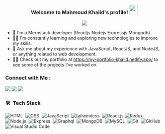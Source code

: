 <h3 align="center">
  Welcome to Mahmoud Khalid's profile!
  <img src="https://media.giphy.com/media/hvRJCLFzcasrR4ia7z/giphy.gif" width="28">
</h3>

<!-- Typing SVG by DenverCoder1 - https://github.com/DenverCoder1/readme-typing-svg -->
<p align="center">
  <a href="https://github.com/DenverCoder1/readme-typing-svg"><img src="https://readme-typing-svg.herokuapp.com/?lines=Full-stack%20web%20developer;Always%20learning%20new%20things&font=Fira%20Code&center=true&width=440&height=45&color=e0f780&vCenter=true&size=22"></a>
</p> 

- 🏢 I'm a Mernstack developer (Reactjs Nodejs Expressjs Mongodb).
- 👨‍💻 I'm constantly learning and exploring new technologies to improve my skills.
- 💬 Ask me about my experience with JavaScript, ReactJS, and NodeJS, or anything related to web development.
- 👨‍💻 Check out my portfolio at https://my-portfolio-khalid.netlify.app/ to see some of the projects I've worked on.


### Connect with Me :

<a href="https://www.linkedin.com/in/mahmoud-khalid-abusamra/" target="_blank"><img src="https://img.shields.io/badge/-Mahmoud%20Khalid-0077B5?style=for-the-badge&logo=Linkedin&logoColor=white"/></a>
<a href="https://t.me/Mahmoud_Khalid_12" target="_blank"><img src="https://img.shields.io/badge/-Mahmoud%20Khalid-0077B5?style=for-the-badge&logo=Telegram&logoColor=white"/></a>
<a href="https://wa.me/+201229086941" target="_blank"><img src="https://img.shields.io/badge/-Mahmoud%20Khalid-0077B5?style=for-the-badge&logo=Whatsapp&logoColor=white"/></a>
### 🛠 &nbsp;Tech Stack
![HTML](https://img.shields.io/badge/-HTML-05122A?style=flat&logo=HTML5)&nbsp;
![CSS](https://img.shields.io/badge/-CSS-05122A?style=flat&logo=CSS3&logoColor=1572B6)&nbsp;
![JavaScript](https://img.shields.io/badge/-JavaScript-05122A?style=flat&logo=javascript)&nbsp;
![tailwindcss](https://img.shields.io/badge/-tailwindcss-05122A?style=flat&logo=tailwindcss)&nbsp;
![React.js](https://img.shields.io/badge/-React-05122A?style=flat&logo=react)
![Redux](https://img.shields.io/badge/-Redux-05122A?style=flat&logo=redux)
![Node.js](https://img.shields.io/badge/-Node.js-05122A?style=flat&logo=node.js&logoColor=339933)&nbsp;
![Express](https://img.shields.io/badge/-Express-05122A?style=flat&logo=expressjs&logoColor=339933)&nbsp;
![Graphql](https://img.shields.io/badge/-Graphql-05122A?style=flat&logo=graphql&logoColor=339933)&nbsp;
![MongoDB](https://img.shields.io/badge/-MongoDB-05122A?style=flat&logo=MongoDB)&nbsp;
![MySQL](https://img.shields.io/badge/-MYSQL-05122A?style=flat&logo=MYSQL)&nbsp;
![Git](https://img.shields.io/badge/-Git-05122A?style=flat&logo=git)&nbsp;
![GitHub](https://img.shields.io/badge/-GitHub-05122A?style=flat&logo=github)&nbsp;
![Visual Studio Code](https://img.shields.io/badge/-Visual%20Studio%20Code-05122A?style=flat&logo=visual-studio-code&logoColor=007ACC)&nbsp;

